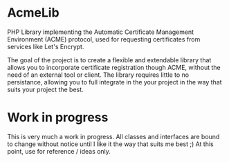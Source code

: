 # AcmeLib

PHP Library implementing the Automatic Certificate Management Environment (ACME) protocol,
used for requesting certificates from services like Let's Encrypt.

The goal of the project is to create a flexible and extendable library that allows you to incorporate
certificate registration though ACME, without the need of an external tool or client. The library 
requires little to no persistance, allowing you to full integrate in the your project in the way
that suits your project the best.

# Work in progress
This is very much a work in progress. All classes and interfaces are bound to change without notice
until I like it the way that suits me best ;) At this point, use for reference / ideas only.

